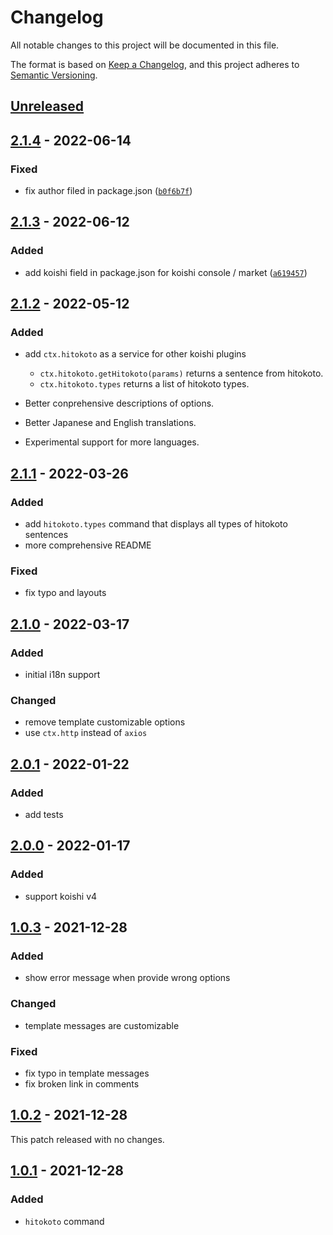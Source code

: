 # Changelog

All notable changes to this project will be documented in this file.

The format is based on [Keep a Changelog](https://keepachangelog.com/en/1.0.0/),
and this project adheres to [Semantic Versioning](https://semver.org/spec/v2.0.0.html).

## [Unreleased]

## [2.1.4] - 2022-06-14

### Fixed

- fix author filed in package.json ([`b0f6b7f`](https://github.com/AwesomeHamster/koishi-plugin-hitokoto/commit/b0f6b7f5a92fa0bfd6029468d95db822d3cf8477))

## [2.1.3] - 2022-06-12

### Added

- add koishi field in package.json for koishi console / market ([`a619457`](https://github.com/AwesomeHamster/koishi-plugin-hitokoto/commit/a619457d0da84dc41dc72728f7581f8d904ce44f))

## [2.1.2] - 2022-05-12

### Added

- add `ctx.hitokoto` as a service for other koishi plugins

  - `ctx.hitokoto.getHitokoto(params)` returns a sentence from hitokoto.
  - `ctx.hitokoto.types` returns a list of hitokoto types.

- Better conprehensive descriptions of options.
- Better Japanese and English translations.
- Experimental support for more languages.

## [2.1.1] - 2022-03-26

### Added

- add `hitokoto.types` command that displays all types of hitokoto sentences
- more comprehensive README

### Fixed

- fix typo and layouts

## [2.1.0] - 2022-03-17

### Added

- initial i18n support

### Changed

- remove template customizable options
- use `ctx.http` instead of `axios`

## [2.0.1] - 2022-01-22

### Added

- add tests

## [2.0.0] - 2022-01-17

### Added

- support koishi v4

## [1.0.3] - 2021-12-28

### Added

- show error message when provide wrong options

### Changed

- template messages are customizable

### Fixed

- fix typo in template messages
- fix broken link in comments

## [1.0.2] - 2021-12-28

This patch released with no changes.

## [1.0.1] - 2021-12-28

### Added

- `hitokoto` command

[unreleased]: https://github.com/AwesomeHamster/koishi-plugin-hitokoto/compare/v2.1.4...HEAD
[2.1.4]: https://github.com/AwesomeHamster/koishi-plugin-hitokoto/compare/v2.1.3...v2.1.4
[2.1.3]: https://github.com/AwesomeHamster/koishi-plugin-hitokoto/compare/v2.1.2...v2.1.3
[2.1.2]: https://github.com/AwesomeHamster/koishi-plugin-hitokoto/compare/v2.1.1...v2.1.2
[2.1.1]: https://github.com/AwesomeHamster/koishi-plugin-hitokoto/compare/v2.1.0...v2.1.1
[2.1.0]: https://github.com/AwesomeHamster/koishi-plugin-hitokoto/compare/v2.0.1...v2.1.0
[2.0.1]: https://github.com/AwesomeHamster/koishi-plugin-hitokoto/compare/v2.0.0...v2.0.1
[2.0.0]: https://github.com/AwesomeHamster/koishi-plugin-hitokoto/compare/v1.0.3...v2.0.0
[1.0.3]: https://github.com/AwesomeHamster/koishi-plugin-hitokoto/compare/v1.0.2...v1.0.3
[1.0.2]: https://github.com/AwesomeHamster/koishi-plugin-hitokoto/compare/v1.0.1...v1.0.2
[1.0.1]: https://github.com/AwesomeHamster/koishi-plugin-hitokoto/compare/24cb3c341e3b1537aafa295019fddc90bc6cff9a...v1.0.1
